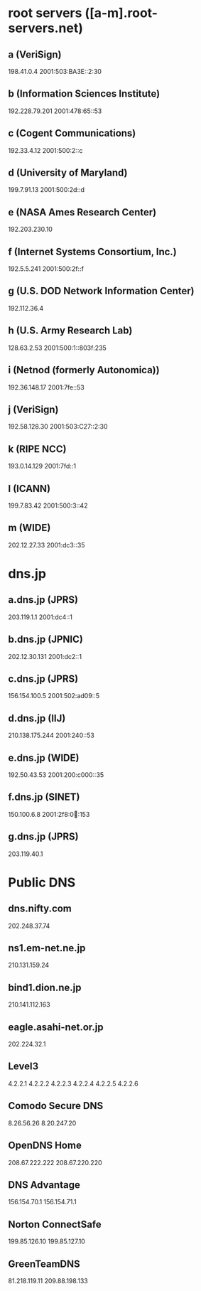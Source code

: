 # root servers ([a-m].root-servers.net)
## a (VeriSign)
198.41.0.4  2001:503:BA3E::2:30
## b (Information Sciences Institute)
192.228.79.201  2001:478:65::53
## c (Cogent Communications)
192.33.4.12 2001:500:2::c
## d (University of Maryland)
199.7.91.13 2001:500:2d::d
## e (NASA Ames Research Center)
192.203.230.10  
## f (Internet Systems Consortium, Inc.)
192.5.5.241 2001:500:2f::f
## g (U.S. DOD Network Information Center)
192.112.36.4
## h (U.S. Army Research Lab)
128.63.2.53 2001:500:1::803f:235
## i (Netnod (formerly Autonomica))
192.36.148.17 2001:7fe::53
## j (VeriSign)
192.58.128.30 2001:503:C27::2:30
## k (RIPE NCC)
193.0.14.129  2001:7fd::1 
## l (ICANN)
199.7.83.42 2001:500:3::42
## m (WIDE)
202.12.27.33  2001:dc3::35

# dns.jp
## a.dns.jp (JPRS)
203.119.1.1  2001:dc4::1

## b.dns.jp (JPNIC)
202.12.30.131  2001:dc2::1

## c.dns.jp (JPRS)
156.154.100.5  2001:502:ad09::5

## d.dns.jp (IIJ)
210.138.175.244  2001:240::53

## e.dns.jp (WIDE)
192.50.43.53  2001:200:c000::35

## f.dns.jp (SINET)
150.100.6.8  2001:2f8:0:100::153

## g.dns.jp (JPRS)
203.119.40.1


# Public DNS
## dns.nifty.com
202.248.37.74

## ns1.em-net.ne.jp
210.131.159.24

## bind1.dion.ne.jp
210.141.112.163

## eagle.asahi-net.or.jp
202.224.32.1

## Level3
4.2.2.1
4.2.2.2
4.2.2.3
4.2.2.4
4.2.2.5
4.2.2.6

## Comodo Secure DNS
8.26.56.26  8.20.247.20

## OpenDNS Home
208.67.222.222  208.67.220.220

## DNS Advantage
156.154.70.1  156.154.71.1

## Norton ConnectSafe
199.85.126.10  199.85.127.10

## GreenTeamDNS
81.218.119.11  209.88.198.133
